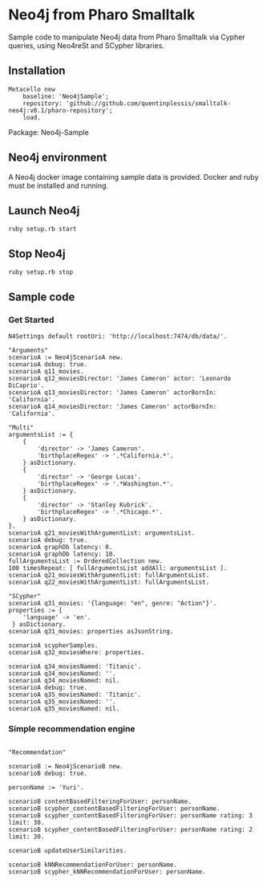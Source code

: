 # Neo4j from Pharo Smalltalk

Sample code to manipulate Neo4j data from Pharo Smalltalk via Cypher queries, using Neo4reSt and SCypher libraries.

## Installation
```smalltalk
Metacello new
    baseline: 'Neo4jSample';
    repository: 'github://github.com/quentinplessis/smalltalk-neo4j:v0.1/pharo-repository';
    load.
```
Package: Neo4j-Sample

## Neo4j environment
A Neo4j docker image containing sample data is provided.
Docker and ruby must be installed and running.

## Launch Neo4j
```shell
ruby setup.rb start
```

## Stop Neo4j
```shell
ruby setup.rb stop
```

## Sample code
### Get Started
```smalltalk
N4Settings default rootUri: 'http://localhost:7474/db/data/'. 

"Arguments"
scenarioA := Neo4jScenarioA new.
scenarioA debug: true.
scenarioA q11_movies.
scenarioA q12_moviesDirector: 'James Cameron' actor: 'Leonardo DiCaprio'.
scenarioA q13_moviesDirector: 'James Cameron' actorBornIn: 'California'.
scenarioA q14_moviesDirector: 'James Cameron' actorBornIn: 'California'.

"Multi"
argumentsList := { 
	{
		'director' -> 'James Cameron'.
		'birthplaceRegex' -> '.*California.*'.
	} asDictionary.
	{
		'director' -> 'George Lucas'.
		'birthplaceRegex' -> '.*Washington.*'.
	} asDictionary.
	{
		'director' -> 'Stanley Kubrick'.
		'birthplaceRegex' -> '.*Chicago.*'.
	} asDictionary.
}.
scenarioA q21_moviesWithArgumentList: argumentsList.
scenarioA debug: true.
scenarioA graphDb latency: 0.
scenarioA graphDb latency: 10.
fullArgumentsList := OrderedCollection new.
100 timesRepeat: [ fullArgumentsList addAll: argumentsList ].
scenarioA q21_moviesWithArgumentList: fullArgumentsList.
scenarioA q22_moviesWithArgumentList: fullArgumentsList.

"SCypher"
scenarioA q31_movies: '{language: "en", genre: "Action"}'.
properties := { 
	'language' -> 'en'.
 } asDictionary.
scenarioA q31_movies: properties asJsonString.

scenarioA scypherSamples.
scenarioA q32_moviesWhere: properties.

scenarioA q34_moviesNamed: 'Titanic'.
scenarioA q34_moviesNamed: ''.
scenarioA q34_moviesNamed: nil.
scenarioA debug: true.
scenarioA q35_moviesNamed: 'Titanic'.
scenarioA q35_moviesNamed: ''.
scenarioA q35_moviesNamed: nil.
```

### Simple recommendation engine
```smalltalk

"Recommendation"

scenarioB := Neo4jScenarioB new.
scenarioB debug: true.

personName := 'Yuri'.

scenarioB contentBasedFilteringForUser: personName.
scenarioB scypher_contentBasedFilteringForUser: personName.
scenarioB scypher_contentBasedFilteringForUser: personName rating: 3 limit: 30.
scenarioB scypher_contentBasedFilteringForUser: personName rating: 2 limit: 30.

scenarioB updateUserSimilarities.

scenarioB kNNRecommendationForUser: personName.
scenarioB scypher_kNNRecommendationForUser: personName.
```





